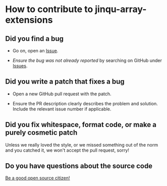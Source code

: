 # How to contribute to jinqu-array-extensions

## Did you find a bug

* Go on, open an [Issue](https://github.com/jin-qu/jinqu-array-extensions/issues/new).

* *Ensure the bug was not already reported* by searching on GitHub under [Issues](https://github.com/jin-qu/jinqu-array-extensions/issues).

## Did you write a patch that fixes a bug

* Open a new GitHub pull request with the patch.

* Ensure the PR description clearly describes the problem and solution. Include the relevant issue number if applicable.

## Did you fix whitespace, format code, or make a purely cosmetic patch

Unless we really loved the style, or we missed something out of the norm and you catched it, we won't accept the pull request, sorry!

## Do you have questions about the source code

[Be a good open source citizen!](https://hackernoon.com/being-a-good-open-source-citizen-9060d0ab9732)
